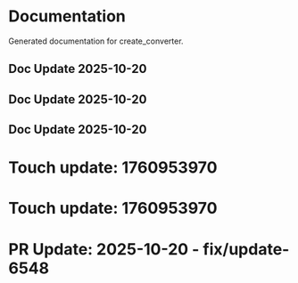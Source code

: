 # Documentation

Generated documentation for create_converter.

## Doc Update 2025-10-20

## Doc Update 2025-10-20

## Doc Update 2025-10-20

# Touch update: 1760953970

# Touch update: 1760953970

# PR Update: 2025-10-20 - fix/update-6548
